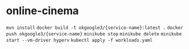 # online-cinema

`mvn install`
`docker build -t okgoogle3/{service-name}:latest .`
`docker push okgoogle3/{service-name}`
`minikube stop`
`minikube delete`
`minikube start --vm-driver hyperv`
`kubectl apply -f workloads.yaml`
